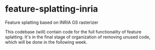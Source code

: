 # feature-splatting-inria
Feature splatting based on INRIA GS rasterizer

This codebase (will) contain code for the full functionality of feature splatting. It's in the final stage of organization of removing unused code, which will be done in the following week.

